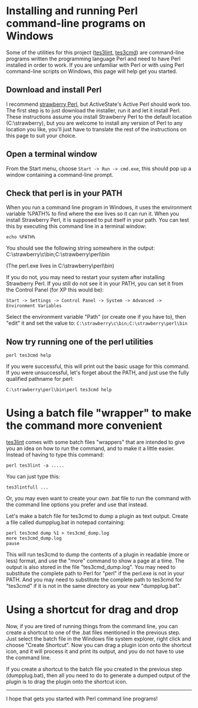 # Installing and running Perl command-line programs on Windows

Some of the utilities for this project ([tes3lint](Tes3lint), [tes3cmd](Tes3cmd)) are command-line programs written the programming language Perl and need to have Perl installed in order to work. If you are unfamiliar with Perl or with using Perl command-line scripts on Windows, this page will help get you started.

## Download and install Perl

I recommend [strawberry Perl](http://strawberryperl.com/), but ActiveState's Active Perl should work too. The first step is to just download the installer, run it and let it install Perl. These instructions assume you install Strawberry Perl to the default location (C:\strawberry), but you are welcome to install any version of Perl to any location you like, you'll just have to translate the rest of the instructions on this page to suit your choice.

## Open a terminal window

From the Start menu, choose `Start -> Run -> cmd.exe`, this should pop up a window containing a command-line prompt.

## Check that perl is in your PATH
 When you run a command line program in Windows, it uses the environment variable %PATH% to find where the exe lives so it can run it. When you install Strawberry Perl, it is supposed to put itself in your path. You can test this by executing this command line in a terminal window:

    echo %PATH%

You should see the following string somewhere in the output: C:\strawberry\c\bin;C:\strawberry\perl\bin

(The perl.exe lives in C:\strawberry\perl\bin)

If you do not, you may need to restart your system after installing Strawberry Perl. If you still do not see it in your PATH, you can set it from the Control Panel (for XP this would be):

`Start -> Settings -> Control Panel -> System -> Advanced -> Environment Variables`

Select the environment variable "Path" (or create one if you have to), then "edit" it and set the value to: `C:\strawberry\c\bin;C:\strawberry\perl\bin`

## Now try running one of the perl utilities

    perl tes3cmd help

If you were successful, this will print out the basic usage for this command. If you were unsuccessful, let's forget about the PATH, and just use the fully qualified pathname for perl:

    C:\strawberry\perl\bin\perl tes3cmd help

# Using a batch file "wrapper" to make the command more convenient

[tes3lint](Tes3lint) comes with some batch files "wrappers" that are intended to give you an idea on how to run the command, and to make it a little easier. Instead of having to type this command:

    perl tes3lint -a .....

You can just type this:

    tes3lintfull ...

Or, you may even want to create your own .bat file to run the command with the command line options you prefer and use that instead.

Let's make a batch file for tes3cmd to dump a plugin as text output. Create a file called dumpplug.bat in notepad containing:

    perl tes3cmd dump %1 > tes3cmd_dump.log
    more tes3cmd_dump.log
    pause

This will run tes3cmd to dump the contents of a plugin in readable (more or less) format, and use the "more" command to show a page at a time. The output is also stored in the file "tes3cmd_dump.log". You may need to substitute the complete path to Perl for "perl" if the perl.exe is not in your PATH. And you may need to substitute the complete path to tes3cmd for "tes3cmd" if it is not in the same directory as your new "dumpplug.bat".

# Using a shortcut for drag and drop

Now, if you are tired of running things from the command line, you can create a shortcut to one of the .bat files mentioned in the previous step. Just select the batch file in the Windows file system explorer, right click and choose "Create Shortcut". Now you can drag a plugin icon onto the shortcut icon, and it will process it and print its output, and you do not have to use the command line.

If you create a shortcut to the batch file you created in the previous step (dumpplug.bat), then all you need to do to generate a dumped output of the plugin is to drag the plugin onto the shortcut icon.

* * *

I hope that gets you started with Perl command line programs!
